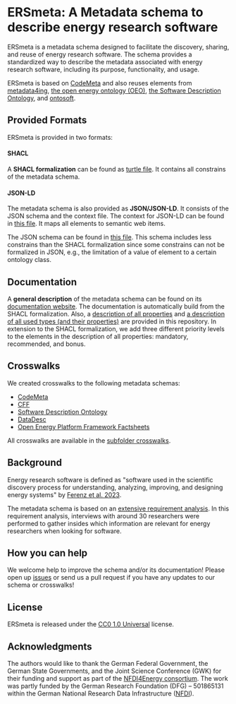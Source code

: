 # ERSmeta: A Metadata schema to describe energy research software

ERSmeta is a metadata schema designed to facilitate the discovery, sharing, and reuse of energy research software. The schema provides a standardized way to describe the metadata associated with energy research software, including its purpose, functionality, and usage.

ERSmeta is based on [CodeMeta](https://codemeta.github.io) and also reuses elements from [metadata4ing](http://w3id.org/nfdi4ing/metadata4ing#), [the open energy ontology (OEO)](	http://openenergy-platform.org/ontology/), [the Software Description Ontology](https://w3id.org/okn/o/sd), and [ontosoft](http://ontosoft.org/software#).

## Provided Formats
ERSmeta is provided in two formats:

#### SHACL
A **SHACL formalization** can be found  as [turtle file](schema/ERSmeta.ttl). It contains all constrains of the metadata schema.

#### JSON-LD
The metadata schema is also provided as **JSON/JSON-LD**. It consists of the JSON schema and the context file.
The context for JSON-LD can be found in [this file](schema/ersmeta.jsonld). It maps all elements to semantic web items.

The JSON schema can be found in [this file](schema/jsonschema.json). This schema includes less constrains than the SHACL formalization since some constrains can not be formalized in JSON, e.g., the limitation of a value of element to a certain ontology class.

## Documentation
A **general description** of the metadata schema can be found on its [documentation website](https://nfdi4energy.github.io/ERSmeta/). The documentation is automatically build from the SHACL formalization.
Also, a [description of all properties](schema/properties_description.csv) and [a description of all used types (and their properties)](schema/type_descriptions.csv) are provided in this repository. In extension to the SHACL formalization, we add three different priority levels to the elements in the description of all properties: mandatory, recommended, and bonus.

## Crosswalks
We created crosswalks to the following metadata schemas:
* [CodeMeta](https://codemeta.github.io)
* [CFF](https://github.com/citation-file-format/citation-file-format/tree/main)
* [Software Description Ontology](https://knowledgecaptureanddiscovery.github.io/SoftwareDescriptionOntology/release/1.9.0/index-en.html
)
* [DataDesc](https://github.com/FZJ-IEK3-VSA/DataDesc/tree/main)
* [Open Energy Platform Framework Factsheets](https://openenergyplatform.org/factsheets/frameworks/add/)

All crosswalks are available in the [subfolder crosswalks](develop/crosswalks).


## Background
Energy research software is defined as "software used in the scientific discovery process for understanding, analyzing, improving, and designing energy systems" by [Ferenz et al. 2023](https://www.inggrid.org/article/id/3837/).

The metadata schema is based on an [extensive requirement analysis](https://eceasst.org/index.php/eceasst/article/view/2594). In this requirement analysis, interviews with around 30 researchers were performed to gather insides which information are relevant for energy researchers when looking for software.



## How you can help
We welcome help to improve the schema and/or its documentation!
Please open up [issues](https://github.com/NFDI4Energy/ERSmeta/issues) or send us a pull request if you have any updates to our schema or crosswalks!

## License
ERSmeta is released under the [CC0 1.0 Universal](https://spdx.org/licenses/CC0-1.0) license.

## Acknowledgments
The authors would like to thank the German Federal Government, the German State Governments, and the Joint Science Conference (GWK) for their funding and support as part of the [NFDI4Energy consortium](https://nfdi4energy.uol.de/). The work was partly funded by the German Research Foundation (DFG) – 501865131 within the German National Research Data Infrastructure ([NFDI](www.nfdi.de)).
